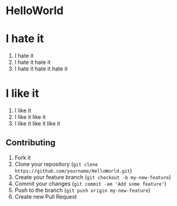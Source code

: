 # HelloWorld

# I hate it

1. I hate it
2. I hate it hate it
3. I hate it hate it hate it

# I like it

1. I like it
2. I like it like it
3. I like it like it like it

## Contributing

1. Fork it
2. Clone your repository (`git clone https://github.com/yourname/HelloWorld.git`)
3. Create your feature branch (`git checkout -b my-new-feature`)
4. Commit your changes (`git commit -am 'Add some feature'`)
5. Push to the branch (`git push origin my-new-feature`)
6. Create new Pull Request
